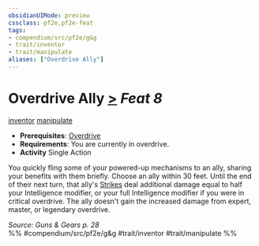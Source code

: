 ```yaml
---
obsidianUIMode: preview
cssclass: pf2e,pf2e-feat
tags:
- compendium/src/pf2e/g&g
- trait/inventor
- trait/manipulate
aliases: ["Overdrive Ally"]
---
```

# Overdrive Ally  [>](/rules/core-rulebook/chapter-9-playing-the-game.md#Actions "Single Action") *Feat 8*  
[inventor](/rules/traits/inventor-g-g.md)  [manipulate](/rules/traits/manipulate.md)  

- **Prerequisites**: [Overdrive](/rules/actions/overdrive-g-g.md)
- **Requirements**: You are currently in overdrive.
- **Activity** Single Action

You quickly fling some of your powered-up mechanisms to an ally, sharing your benefits with them briefly. Choose an ally within 30 feet. Until the end of their next turn, that ally's [Strikes](/rules/actions/strike.md) deal additional damage equal to half your Intelligence modifier, or your full Intelligence modifier if you were in critical overdrive. The ally doesn't gain the increased damage from expert, master, or legendary overdrive.

*Source: Guns & Gears p. 28*  
%% #compendium/src/pf2e/g&g #trait/inventor #trait/manipulate %%